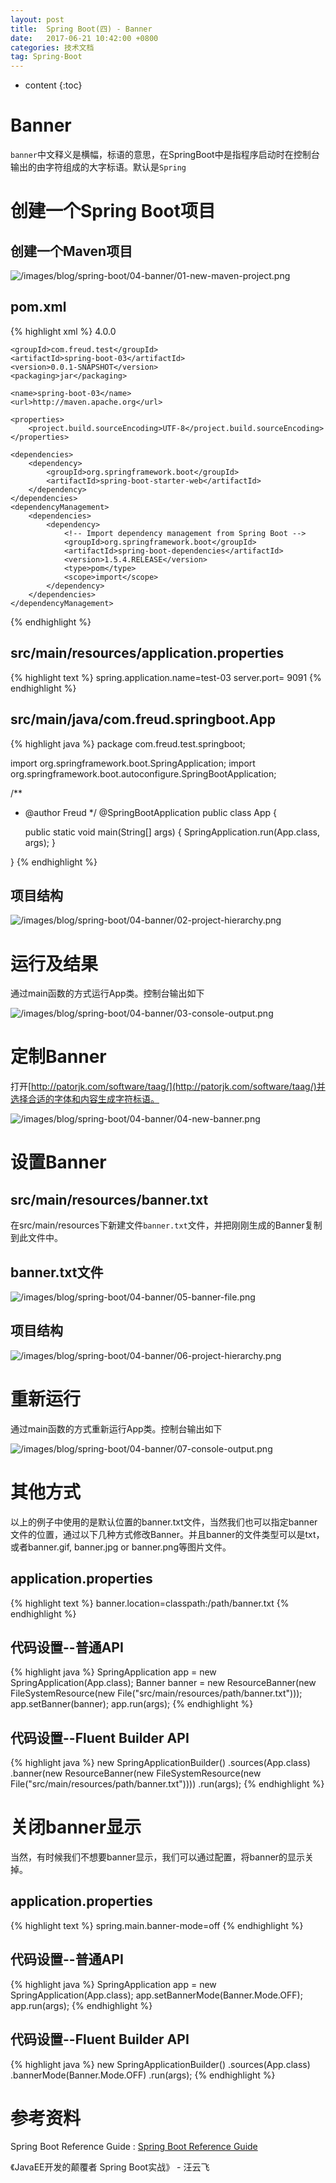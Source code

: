 ```yaml
---
layout: post
title:  Spring Boot(四) - Banner
date:   2017-06-21 10:42:00 +0800
categories: 技术文档
tag: Spring-Boot
---
```


* content
{:toc}


Banner
==================

`banner`中文释义是横幅，标语的意思，在SpringBoot中是指程序启动时在控制台输出的由字符组成的大字标语。默认是`Spring`

创建一个Spring Boot项目
==================

创建一个Maven项目
------------------

![/images/blog/spring-boot/04-banner/01-new-maven-project.png](/images/blog/spring-boot/04-banner/01-new-maven-project.png)

pom.xml
------------------

{% highlight xml %}
<project xmlns="http://maven.apache.org/POM/4.0.0" xmlns:xsi="http://www.w3.org/2001/XMLSchema-instance"
	xsi:schemaLocation="http://maven.apache.org/POM/4.0.0 http://maven.apache.org/xsd/maven-4.0.0.xsd">
	<modelVersion>4.0.0</modelVersion>

	<groupId>com.freud.test</groupId>
	<artifactId>spring-boot-03</artifactId>
	<version>0.0.1-SNAPSHOT</version>
	<packaging>jar</packaging>

	<name>spring-boot-03</name>
	<url>http://maven.apache.org</url>

	<properties>
		<project.build.sourceEncoding>UTF-8</project.build.sourceEncoding>
	</properties>

	<dependencies>
		<dependency>
			<groupId>org.springframework.boot</groupId>
			<artifactId>spring-boot-starter-web</artifactId>
		</dependency>
	</dependencies>
	<dependencyManagement>
		<dependencies>
			<dependency>
				<!-- Import dependency management from Spring Boot -->
				<groupId>org.springframework.boot</groupId>
				<artifactId>spring-boot-dependencies</artifactId>
				<version>1.5.4.RELEASE</version>
				<type>pom</type>
				<scope>import</scope>
			</dependency>
		</dependencies>
	</dependencyManagement>
</project>
{% endhighlight %}

src/main/resources/application.properties
------------------

{% highlight text %}
spring.application.name=test-03
server.port= 9091
{% endhighlight %}

src/main/java/com.freud.springboot.App
------------------

{% highlight java %}
package com.freud.test.springboot;

import org.springframework.boot.SpringApplication;
import org.springframework.boot.autoconfigure.SpringBootApplication;

/**
 * @author Freud
 */
@SpringBootApplication
public class App {

	public static void main(String[] args) {
		SpringApplication.run(App.class, args);
	}

}
{% endhighlight %}

项目结构
------------------

![/images/blog/spring-boot/04-banner/02-project-hierarchy.png](/images/blog/spring-boot/04-banner/02-project-hierarchy.png)


运行及结果
==================

通过main函数的方式运行App类。控制台输出如下

![/images/blog/spring-boot/04-banner/03-console-output.png](/images/blog/spring-boot/04-banner/03-console-output.png)


定制Banner
==================

打开[http://patorjk.com/software/taag/](http://patorjk.com/software/taag/)并选择合适的字体和内容生成字符标语。

![/images/blog/spring-boot/04-banner/04-new-banner.png](/images/blog/spring-boot/04-banner/04-new-banner.png)


设置Banner
==================

src/main/resources/banner.txt
------------------

在src/main/resources下新建文件`banner.txt`文件，并把刚刚生成的Banner复制到此文件中。

banner.txt文件
------------------

![/images/blog/spring-boot/04-banner/05-banner-file.png](/images/blog/spring-boot/04-banner/05-banner-file.png)

项目结构
------------------

![/images/blog/spring-boot/04-banner/06-project-hierarchy.png](/images/blog/spring-boot/04-banner/06-project-hierarchy.png)


重新运行
==================

通过main函数的方式重新运行App类。控制台输出如下

![/images/blog/spring-boot/04-banner/07-console-output.png](/images/blog/spring-boot/04-banner/07-console-output.png)


其他方式
==================

以上的例子中使用的是默认位置的banner.txt文件，当然我们也可以指定banner文件的位置，通过以下几种方式修改Banner。并且banner的文件类型可以是txt，或者banner.gif,
banner.jpg or banner.png等图片文件。

application.properties
------------------

{% highlight text %}
banner.location=classpath:/path/banner.txt
{% endhighlight %}

代码设置--普通API
------------------

{% highlight java %}
SpringApplication app = new SpringApplication(App.class);
Banner banner = new ResourceBanner(new FileSystemResource(new File("src/main/resources/path/banner.txt")));
app.setBanner(banner);
app.run(args);
{% endhighlight %}

代码设置--Fluent Builder API
------------------

{% highlight java %}
new SpringApplicationBuilder()
	.sources(App.class)
	.banner(new ResourceBanner(new FileSystemResource(new File("src/main/resources/path/banner.txt"))))
	.run(args);
{% endhighlight %}


关闭banner显示
==================

当然，有时候我们不想要banner显示，我们可以通过配置，将banner的显示关掉。

application.properties
------------------

{% highlight text %}
spring.main.banner-mode=off
{% endhighlight %}

代码设置--普通API
------------------

{% highlight java %}
SpringApplication app = new SpringApplication(App.class);
app.setBannerMode(Banner.Mode.OFF);
app.run(args);
{% endhighlight %}

代码设置--Fluent Builder API
------------------

{% highlight java %}
new SpringApplicationBuilder()
	.sources(App.class)
	.bannerMode(Banner.Mode.OFF)
	.run(args);
{% endhighlight %}


参考资料
==================

Spring Boot Reference Guide : [Spring Boot Reference Guide](http://docs.spring.io/spring-boot/docs/current-SNAPSHOT/reference/htmlsingle/)

《JavaEE开发的颠覆者 Spring Boot实战》 - 汪云飞
